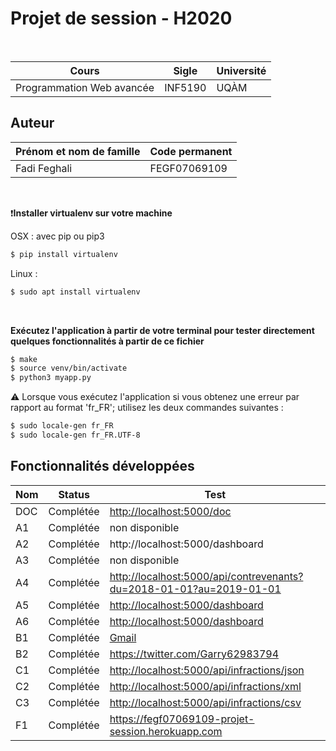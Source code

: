# Projet de session - H2020 
<br>

| Cours | Sigle | Université
| ------ | ------ | ------ |
|  Programmation Web avancée | INF5190 | UQÀM

## Auteur

| Prénom et nom de famille | Code permanent |
| ------ | ------ |
| Fadi Feghali | FEGF07069109 |

<br>

❗**Installer virtualenv sur votre machine**

OSX : avec pip ou pip3 
```sh
$ pip install virtualenv
```

Linux : 
```sh
$ sudo apt install virtualenv
```
<br>

**Exécutez l'application à partir de votre terminal pour tester directement quelques fonctionnalités à partir de ce fichier**

```sh
$ make
$ source venv/bin/activate
$ python3 myapp.py
```

⚠️ Lorsque vous exécutez l'application si vous obtenez une erreur par rapport au format 'fr_FR'; utilisez les deux commandes suivantes : 

```sh
$ sudo locale-gen fr_FR
$ sudo locale-gen fr_FR.UTF-8
```

## Fonctionnalités développées

| Nom | Status | Test |
| ------ | ------ | ------ |
DOC | Complétée | <http://localhost:5000/doc> |
A1 | Complétée | non disponible |
A2 | Complétée | http://localhost:5000/dashboard |
A3 | Complétée | non disponible |
A4 | Complétée | <http://localhost:5000/api/contrevenants?du=2018-01-01?au=2019-01-01> |
A5 | Complétée | <http://localhost:5000/dashboard> |
A6 | Complétée | <http://localhost:5000/dashboard> |
B1 | Complétée | [Gmail](https://accounts.google.com/signin/v2/identifier?continue=https%3A%2F%2Fmail.google.com%2Fmail%2F&service=mail&sacu=1&rip=1&flowName=GlifWebSignIn&flowEntry=ServiceLogin) |
B2 | Complétée | <https://twitter.com/Garry62983794> |
C1 | Complétée | <http://localhost:5000/api/infractions/json> |
C2 | Complétée | <http://localhost:5000/api/infractions/xml> |
C3 | Complétée | <http://localhost:5000/api/infractions/csv> |
F1 | Complétée | <https://fegf07069109-projet-session.herokuapp.com> |